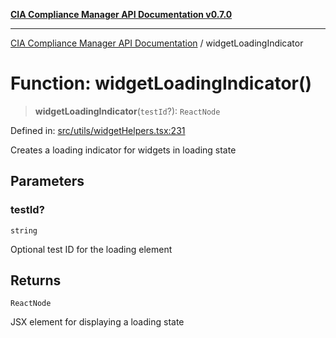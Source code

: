 [**CIA Compliance Manager API Documentation v0.7.0**](../README.md)

***

[CIA Compliance Manager API Documentation](../globals.md) / widgetLoadingIndicator

# Function: widgetLoadingIndicator()

> **widgetLoadingIndicator**(`testId`?): `ReactNode`

Defined in: [src/utils/widgetHelpers.tsx:231](https://github.com/Hack23/cia-compliance-manager/blob/main/src/utils/widgetHelpers.tsx#L231)

Creates a loading indicator for widgets in loading state

## Parameters

### testId?

`string`

Optional test ID for the loading element

## Returns

`ReactNode`

JSX element for displaying a loading state
